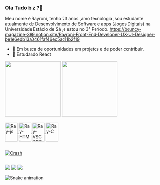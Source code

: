 ### Ola Tudo blz ?👋
Meu nome é Rayroni, tenho 23 anos ,amo tecnologia ,sou estudante atualmente de Desenvolvimento de Software e apps (Jogos Digitais) na Universidade Estácio de Sá ,e estou no 3° Período.
https://bouncy-magazine-389.notion.site/Rayroni-Front-End-Developer-UX-UI-Designer-be1e6edb13a0461faf46ec5ad11b2f19

- 🔭 Em busca de oportunidades em projetos e de poder contribuir.
- 🌱 Estudando React
<div>
  <a href="https://github.com/Rayroni">
<img height="180em" src="https://github-readme-stats.vercel.app/api?username=rayroni&show_icons=true$theme=dracula&include_all_commits=true&count_private=true"/>
<img height="180em" src="https://github-readme-stats.vercel.app/api/top-langs/?username=rayroni&layout=compact&langs_count=16&theme=dracula"/>
</div>
  
 <div style ="display: inline_block"><br>
 <img align="center" alt="Ray-js" height="60" width="40"    src="https://cdn.jsdelivr.net/gh/devicons/devicon/icons/javascript/javascript-original.svg" />
 <img align="center" alt="Ray-HTML" height="60" width="40"  src="https://cdn.jsdelivr.net/gh/devicons/devicon/icons/html5/html5-original.svg" />
 <img align="center"alt="Ray-VSCODE" height="60" width="40" src="https://cdn.jsdelivr.net/gh/devicons/devicon/icons/vscode/vscode-original.svg" />
 <img align="center" alt="Ray-C" height="60" width="40"     src="https://cdn.jsdelivr.net/gh/devicons/devicon/icons/c/c-original.svg" />
 
   ##
   
   <img align="center" alt="Crash"                            src="http://ift.tt/2vNoTWF"/>
  </div>

  ##
 
  <div>
  <a href="https://instagram.com/sk8_raydev" target="_blank"><img src="https://img.shields.io/badge/-Instagram-%23E4405F?style=for-the-badge&logo=instagram&logoColor=white" target="_blank"></a>
  <a href = "mailto:seiya.void@gmail.com"><img src="https://img.shields.io/badge/-Gmail-%23333?style=for-the-badge&logo=gmail&logoColor=white" target="_blank"></a>
  <a href="https://www.linkedin.com/in/rayroni-rosa-38443621b/" target="_blank"><img src="https://img.shields.io/badge/-LinkedIn-%230077B5?style=for-the-badge&logo=linkedin&logoColor=white" target="_blank"></a> 
  </div>
  
  ![Snake animation](https://github.com/rayroni/rayroni/blob/output/github-contribution-grid-snake.svg)
